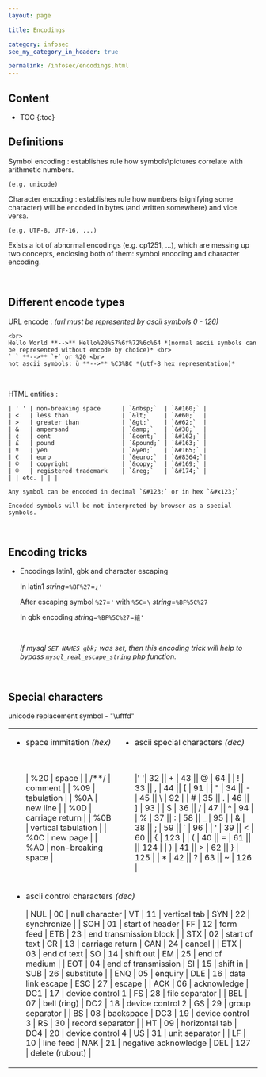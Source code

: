 ```yaml
---
layout: page

title: Encodings

category: infosec
see_my_category_in_header: true

permalink: /infosec/encodings.html
---
```


<article class="markdown-body" markdown="1">

## Content

* TOC
{:toc}


## Definitions

Symbol encoding
: establishes rule how symbols\pictures correlate with arithmetic numbers.
    
    (e.g. unicode)

Character encoding
: establishes rule how numbers (signifying some character) will be encoded in bytes (and written somewhere) and vice versa.

    (e.g. UTF-8, UTF-16, ...)

Exists a lot of abnormal encodings (e.g. cp1251, ...), which are messing up two concepts, enclosing both of them: symbol encoding and character encoding.

<br>

## Different encode types

URL encode
: *(url must be represented by ascii symbols 0 - 126)*

    <br>
    Hello World **-->** Hello%20%57%6f%72%6c%64 *(normal ascii symbols can be represented without encode by choice)* <br>
    ` ` **-->** `+` or %20 <br>
    not ascii symbols: ü **-->** %C3%BC *(utf-8 hex representation)*

<br>

HTML entities
: <br>

    | ' ' | non-breaking space      | `&nbsp;`  | `&#160;` |
    | <   | less than               | `&lt;`    | `&#60;`  |
    | >   | greater than            | `&gt;`    | `&#62;`  |
    | &   | ampersand               | `&amp;`   | `&#38;`  |
    | ¢   | cent                    | `&cent;`  | `&#162;` |
    | £   | pound                   | `&pound;` | `&#163;` |
    | ¥   | yen                     | `&yen;`   | `&#165;` |
    | €   | euro                    | `&euro;`  | `&#8364;`|
    | ©   | copyright               | `&copy;`  | `&#169;` |
    | ®   | registered trademark    | `&reg;`   | `&#174;` |
    | | etc. | | |

    Any symbol can be encoded in decimal `&#123;` or in hex `&#x123;`

    Encoded symbols will be not interpreted by browser as a special symbols.

<br>

## Encoding tricks

- Encodings latin1, gbk and character escaping

    In latin1 *string*=`%BF%27`=`¿'`

    After escaping symbol `%27`=`'` with `%5C`=`\` *string*=`%BF%5C%27`

    In gbk encoding *string*=`%BF%5C%27`=`縗'`

    <br>

    *If mysql `SET NAMES gbk;` was set, then this encoding trick will help to bypass `mysql_real_escape_string` php function.*

<br>

## Special characters

unicode replacement symbol - "\ufffd"

<table>
<tbody>
<tr>
<td valign="top" markdown="1">

- space immitation *(hex)*
    
    <br>

    | %20  | space               |
    | /**/ | comment             |
    | %09  | tabulation          |
    | %0A  | new line            |
    | %0D  | carriage return     |
    | %0B  | vertical tabulation |
    | %0C  | new page            |
    | %A0  | non-breaking space  |

</td>
<td markdown="1">

- ascii special characters *(dec)*

    <br>
    
    |' '| 32  || + | 43  || @ | 64  |
    | ! | 33  || , | 44  || [ | 91  |
    | " | 34  || - | 45  || \ | 92  |
    | # | 35  || . | 46  || ] | 93  |
    | $ | 36  || / | 47  || ^ | 94  |
    | % | 37  || : | 58  || _ | 95  |
    | & | 38  || ; | 59  || ` | 96  |
    | ' | 39  || < | 60  || { | 123 |
    | ( | 40  || = | 61  || \|| 124 |
    | ) | 41  || > | 62  || } | 125 |
    | * | 42  || ? | 63  || ~ | 126 |    

</td>
</tr>
<td colspan="2" markdown="1">

- ascii control characters *(dec)*

    | NUL | 00  | null character      | VT  | 11  | vertical tab         | SYN | 22  | synchronize            |
    | SOH | 01  | start of header     | FF  | 12  | form feed            | ETB | 23  | end transmission block |
    | STX | 02  | start of text       | CR  | 13  | carriage return      | CAN | 24  | cancel                 |
    | ETX | 03  | end of text         | SO  | 14  | shift out            | EM  | 25  | end of medium          |
    | EOT | 04  | end of transmission | SI  | 15  | shift in             | SUB | 26  | substitute             |
    | ENQ | 05  | enquiry             | DLE | 16  | data link escape     | ESC | 27  | escape                 |
    | ACK | 06  | acknowledge         | DC1 | 17  | device control 1     | FS  | 28  | file separator         |
    | BEL | 07  | bell (ring)         | DC2 | 18  | device control 2     | GS  | 29  | group separator        |
    | BS  | 08  | backspace           | DC3 | 19  | device control 3     | RS  | 30  | record separator       |
    | HT  | 09  | horizontal tab      | DC4 | 20  | device control 4     | US  | 31  | unit separator         |
    | LF  | 10  | line feed           | NAK | 21  | negative acknowledge | DEL | 127 | delete (rubout)        |

</td>
</tbody>
</table>

</article>
